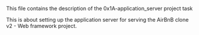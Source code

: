 This file contains the description of the 0x1A-application_server project task

This is about setting up the application server for serving the AirBnB clone v2 - Web framework project.
